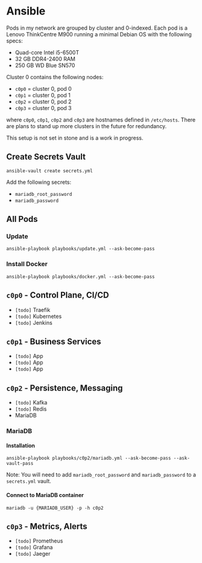 # Ansible

Pods in my network are grouped by cluster and 0-indexed. Each pod is a Lenovo ThinkCentre M900 running a minimal Debian OS with the following specs:

- Quad-core Intel i5-6500T
- 32 GB DDR4-2400 RAM
- 250 GB WD Blue SN570

Cluster 0 contains the following nodes:

- `c0p0` = cluster 0, pod 0
- `c0p1` = cluster 0, pod 1
- `c0p2` = cluster 0, pod 2
- `c0p3` = cluster 0, pod 3

where `c0p0`, `c0p1`, `c0p2` and `c0p3` are hostnames defined in `/etc/hosts`. There are plans to stand up more clusters in the future for redundancy.

This setup is not set in stone and is a work in progress.

## Create Secrets Vault

    ansible-vault create secrets.yml

Add the following secrets:

- `mariadb_root_password`
- `mariadb_password`

## All Pods

### Update

    ansible-playbook playbooks/update.yml --ask-become-pass

### Install Docker

    ansible-playbook playbooks/docker.yml --ask-become-pass

## `c0p0` - Control Plane, CI/CD

- `[todo]` Traefik
- `[todo]` Kubernetes
- `[todo]` Jenkins

## `c0p1` - Business Services

- `[todo]` App
- `[todo]` App
- `[todo]` App

## `c0p2` - Persistence, Messaging

- `[todo]` Kafka
- `[todo]` Redis
- MariaDB

### MariaDB

#### Installation

    ansible-playbook playbooks/c0p2/mariadb.yml --ask-become-pass --ask-vault-pass

Note: You will need to add `mariadb_root_password` and `mariadb_password` to a `secrets.yml` vault.

#### Connect to MariaDB container

    mariadb -u {MARIADB_USER} -p -h c0p2

## `c0p3` - Metrics, Alerts

- `[todo]` Prometheus
- `[todo]` Grafana
- `[todo]` Jaeger
